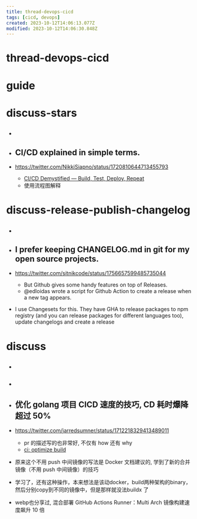 ```yaml
---
title: thread-devops-cicd
tags: [cicd, devops]
created: 2023-10-12T14:06:13.077Z
modified: 2023-10-12T14:06:30.848Z
---
```


# thread-devops-cicd

# guide

# discuss-stars
- ## 

- ## CI/CD explained in simple terms.
- https://twitter.com/NikkiSiapno/status/1720810644713455793
  - [CI/CD Demystified — Build, Test, Deploy, Repeat](https://blog.levelupcoding.co/p/luc-26-cicd-demystified-build-test-deploy-repeat)
  - 使用流程图解释

# discuss-release-publish-changelog
- ## 

- ## I prefer keeping CHANGELOG.md in git for my open source projects.
- https://twitter.com/sitnikcode/status/1756657599485735044
  - But Github gives some handy features on top of Releases.
  - @edloidas wrote a script for Github Action to create a release when a new tag appears.

- I use Changesets for this. They have GHA to release packages to npm registry (and you can release packages for different languages too), update changelogs and create a release
# discuss
- ## 

- ## 

- ## 优化 golang 项目 CICD 速度的技巧, CD 耗时爆降超过 50%
- https://twitter.com/jarredsumner/status/1712218329413489011
  - pr 的描述写的也非常好, 不仅有 how 还有 why
  - [ci: optimize build](https://github.com/Ehco1996/ehco/pull/242)
- 原来这个不用 push 中间镜像的写法是 Docker 文档建议的, 学到了新的合并镜像（不用 push 中间镜像）的技巧
- 学习了，还有这种操作，本来想法是该动docker，build两种架构的binary，然后分别copy到不同的镜像中，但是那样就没法buildx 了
- webp也分享过, 混合部署 GitHub Actions Runner：Multi Arch 镜像构建速度飙升 10 倍
